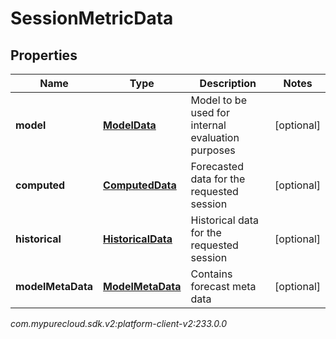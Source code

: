 # SessionMetricData


## Properties

| Name | Type | Description | Notes |
| ------------ | ------------- | ------------- | ------------- |
| **model** | [**ModelData**](ModelData) | Model to be used for internal evaluation purposes |  [optional] |
| **computed** | [**ComputedData**](ComputedData) | Forecasted data for the requested session |  [optional] |
| **historical** | [**HistoricalData**](HistoricalData) | Historical data for the requested session |  [optional] |
| **modelMetaData** | [**ModelMetaData**](ModelMetaData) | Contains forecast meta data |  [optional] |




_com.mypurecloud.sdk.v2:platform-client-v2:233.0.0_
